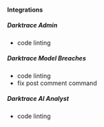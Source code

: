 
#### Integrations

##### Darktrace Admin

- code linting  

##### Darktrace Model Breaches

- code linting 
- fix post comment command 
##### Darktrace AI Analyst

- code linting 
